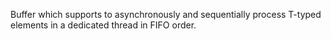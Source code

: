 Buffer which supports to asynchronously and sequentially process T-typed elements in a dedicated thread in FIFO order.
